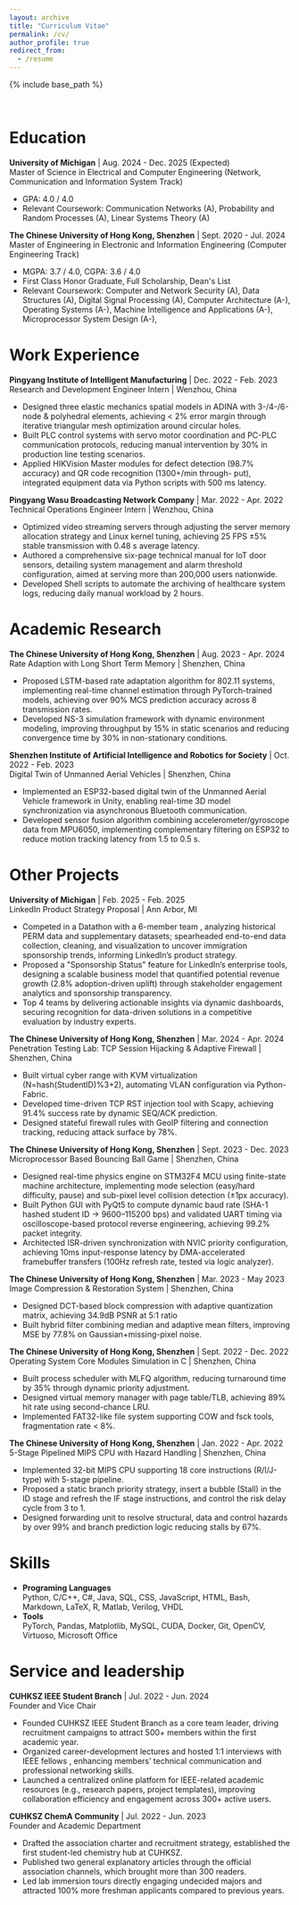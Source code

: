 ```yaml
---
layout: archive
title: "Curriculum Vitae"
permalink: /cv/
author_profile: true
redirect_from:
  - /resume
---
```


{% include base_path %}

<br>

Education
======
**University of Michigan** | Aug. 2024 - Dec. 2025 (Expected) <br>
Master of Science in Electrical and Computer Engineering (Network, Communication and Information System Track)
  * GPA: 4.0 / 4.0
  * Relevant Coursework: Communication Networks (A), Probability and Random Processes (A), Linear Systems Theory (A)

**The Chinese University of Hong Kong, Shenzhen** | Sept. 2020 - Jul. 2024 <br>
Master of Engineering in Electronic and Information Engineering (Computer Engineering Track)
  * MGPA: 3.7 / 4.0, CGPA: 3.6 / 4.0
  * First Class Honor Graduate, Full Scholarship, Dean's List
  * Relevant Coursework: Computer and Network Security (A), Data Structures (A), Digital Signal Processing (A), Computer Architecture (A-), Operating Systems (A-), Machine Intelligence and Applications (A-), Microprocessor System Design (A-), 

Work Experience
======
**Pingyang Institute of Intelligent Manufacturing** | Dec. 2022 - Feb. 2023 <br>
Research and Development Engineer Intern | Wenzhou, China
  * Designed three elastic mechanics spatial models in ADINA with 3-/4-/6-node & polyhedral elements, achieving < 2%
error margin through iterative triangular mesh optimization around circular holes.
  * Built PLC control systems with servo motor coordination and PC-PLC communication protocols, reducing manual
intervention by 30% in production line testing scenarios.
  * Applied HIKVision Master modules for defect detection (98.7% accuracy) and QR code recognition (1300+/min through-
put), integrated equipment data via Python scripts with 500 ms latency.

**Pingyang Wasu Broadcasting Network Company** | Mar. 2022 - Apr. 2022 <br>
Technical Operations Engineer Intern | Wenzhou, China
  * Optimized video streaming servers through adjusting the server memory allocation strategy and Linux kernel tuning, achieving 25 FPS ±5% stable transmission with 0.48 s average latency.    
  * Authored a comprehensive six-page technical manual for IoT door sensors, detailing system management and alarm threshold configuration, aimed at serving more than 200,000 users nationwide.
  * Developed Shell scripts to automate the archiving of healthcare system logs, reducing daily manual workload by 2 hours.

Academic Research
======
**The Chinese University of Hong Kong, Shenzhen** | Aug. 2023 - Apr. 2024 <br>
Rate Adaption with Long Short Term Memory | Shenzhen, China
  * Proposed LSTM-based rate adaptation algorithm for 802.11 systems, implementing real-time channel estimation through PyTorch-trained models, achieving over 90% MCS prediction accuracy across 8 transmission rates.     
  * Developed NS-3 simulation framework with dynamic environment modeling, improving throughput by 15% in static scenarios and reducing convergence time by 30% in non-stationary conditions.

**Shenzhen Institute of Artificial Intelligence and Robotics for Society** | Oct. 2022 - Feb. 2023 <br>
Digital Twin of Unmanned Aerial Vehicles | Shenzhen, China
  * Implemented an ESP32-based digital twin of the Unmanned Aerial Vehicle framework in Unity, enabling real-time 3D model synchronization via asynchronous Bluetooth communication.
  * Developed sensor fusion algorithm combining accelerometer/gyroscope data from MPU6050, implementing complementary filtering on ESP32 to reduce motion tracking latency from 1.5 to 0.5 s. 

Other Projects
======
**University of Michigan** | Feb. 2025 - Feb. 2025 <br>
LinkedIn Product Strategy Proposal | Ann Arbor, MI
  * Competed in a Datathon with a 6-member team , analyzing historical PERM data and supplementary datasets; spearheaded end-to-end data collection, cleaning, and visualization to uncover immigration sponsorship trends, informing LinkedIn’s product strategy.
  * Proposed a "Sponsorship Status" feature for LinkedIn’s enterprise tools, designing a scalable business model that quantified potential revenue growth (2.8% adoption-driven uplift) through stakeholder engagement analytics and sponsorship transparency.
  * Top 4 teams by delivering actionable insights via dynamic dashboards, securing recognition for data-driven solutions in a competitive evaluation by industry experts.

**The Chinese University of Hong Kong, Shenzhen** | Mar. 2024 - Apr. 2024 <br>
Penetration Testing Lab: TCP Session Hijacking & Adaptive Firewall | Shenzhen, China
  * Built virtual cyber range with KVM virtualization (N=hash(StudentID)%3+2), automating VLAN configuration via Python-Fabric.
  * Developed time-driven TCP RST injection tool with Scapy, achieving 91.4% success rate by dynamic SEQ/ACK prediction.
  * Designed stateful firewall rules with GeoIP filtering and connection tracking, reducing attack surface by 78%.

**The Chinese University of Hong Kong, Shenzhen** | Sept. 2023 - Dec. 2023 <br>
Microprocessor Based Bouncing Ball Game | Shenzhen, China
  * Designed real-time physics engine on STM32F4 MCU using finite-state machine architecture, implementing mode selection (easy/hard difficulty, pause) and sub-pixel level collision detection (±1px accuracy).
  * Built Python GUI with PyQt5 to compute dynamic baud rate (SHA-1 hashed student ID → 9600–115200 bps) and validated UART timing via oscilloscope-based protocol reverse engineering, achieving 99.2% packet integrity.
  * Architected ISR-driven synchronization with NVIC priority configuration, achieving 10ms input-response latency by DMA-accelerated framebuffer transfers (100Hz refresh rate, tested via logic analyzer).

**The Chinese University of Hong Kong, Shenzhen** | Mar. 2023 - May 2023 <br>
Image Compression & Restoration System | Shenzhen, China
  * Designed DCT-based block compression with adaptive quantization matrix, achieving 34.9dB PSNR at 5:1 ratio
  * Built hybrid filter combining median and adaptive mean filters, improving MSE by 77.8% on Gaussian+missing-pixel noise.

**The Chinese University of Hong Kong, Shenzhen** | Sept. 2022 - Dec. 2022 <br>
Operating System Core Modules Simulation in C | Shenzhen, China
  * Built process scheduler with MLFQ algorithm, reducing turnaround time by 35% through dynamic priority adjustment.
  * Designed virtual memory manager with page table/TLB, achieving 89% hit rate using second-chance LRU.
  * Implemented FAT32-like file system supporting COW and fsck tools, fragmentation rate < 8%.

**The Chinese University of Hong Kong, Shenzhen** | Jan. 2022 - Apr. 2022 <br>
5-Stage Pipelined MIPS CPU with Hazard Handling | Shenzhen, China 
  * Implemented 32-bit MIPS CPU supporting 18 core instructions (R/I/J-type) with 5-stage pipeline.
  * Proposed a static branch priority strategy, insert a bubble (Stall) in the ID stage and refresh the IF stage instructions, and control the risk delay cycle from 3 to 1.
  * Designed forwarding unit to resolve structural, data and control hazards by over 99% and branch prediction logic reducing stalls by 67%.
  


Skills
======
* **Programing Languages** <br>
  Python, C/C++, C#, Java, SQL, CSS, JavaScript, HTML, Bash, Markdown, LaTeX, R, Matlab, Verilog, VHDL
* **Tools** <br>
  PyTorch, Pandas, Matplotlib, MySQL, CUDA, Docker, Git, OpenCV, Virtuoso, Microsoft Office

Service and leadership
======
**CUHKSZ IEEE Student Branch** | Jul. 2022 - Jun. 2024 <br>
Founder and Vice Chair
  * Founded CUHKSZ IEEE Student Branch as a core team leader, driving recruitment campaigns to attract 500+ members within the first academic year.
  * Organized career-development lectures and hosted 1:1 interviews with IEEE fellows , enhancing members’ technical communication and professional networking skills.
  * Launched a centralized online platform for IEEE-related academic resources (e.g., research papers, project templates), improving collaboration efficiency and engagement across 300+ active users.

**CUHKSZ ChemA Community** | Jul. 2022 - Jun. 2023 <br>
  Founder and Academic Department
  * Drafted the association charter and recruitment strategy, established the first student-led chemistry hub at CUHKSZ.
  * Published two general explanatory articles through the official association channels, which brought more than 300 readers.
  * Led lab immersion tours directly engaging undecided majors and attracted 100% more freshman applicants compared to previous years.
